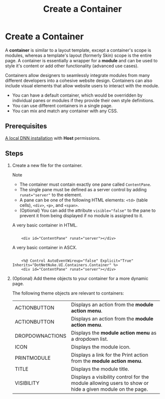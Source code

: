 ﻿---
uid: create-container
locale: en
title: Create a Container
dnnversion: 09.02.00
previous-topic: create-layout-template
next-topic: create-css
related-topics: theme-objects,about-themes,create-theme
links: ["[DNN Wiki: DotNetNuke Skins](https://www.dnnsoftware.com/wiki/dotnetnuke-skins)","[DNN Community blog: DotNetNuke Skinning 101 (Part 3) by Joe Brinkman](https://www.dnnsoftware.com/community-blog/cid/131995/dotnetnuke-skinning-101-part-3)","[DNN Professional Training: Creating HTML Skins](https://www.dnnsoftware.com/services/professional-training/training-videos-subscription/skinning-2-creating-html-skins)","[Skinning Tool / Online Reference for DNN Skins & Container Objects by 10 Pound Gorilla](https://www.10poundgorilla.com)"]
---

# Create a Container

A **container** is similar to a layout template, except a container's scope is modules, whereas a template's layout (formerly Skin) scope is the entire page. A container is essentially a wrapper for a **module** and can be used to style it's content or add other functionality (advanced use cases).

Containers allow designers to seamlessly integrate modules from many different developers into a cohesive website design. Containers can also include visual elements that allow website users to interact with the module.

*   You can have a default container, which would be overridden by individual panes or modules if they provide their own style definitions.
*   You can use different containers in a single page.
*   You can mix and match any container with any CSS.

## Prerequisites

[A local DNN installation](xref:set-up-dnn) with **Host** permissions.

## Steps

1.  Create a new file for the container.

    > [!NOTE]
    >
    > *   The container must contain exactly one pane called `ContentPane`.
    > *   The single pane must be defined as a server control by adding `runat="server"` to the element.
    > *   A pane can be one of the following HTML elements: `<td>` (table cells), `<div>`, `<p>`, and `<span>`.
    > *   (Optional) You can add the attribute `visible="false"` to the pane to prevent it from being displayed if no module is assigned to it.

    A very basic container in HTML.

    ```

        <div id="ContentPane" runat="server"></div>

    ```

    A very basic container in ASCX.

    ```

        <%@ Control AutoEventWireup="false" Explicit="True" Inherits="DotNetNuke.UI.Containers.Container" %>
        <div id="ContentPane" runat="server"></div>

    ```

2.  (Optional) Add theme objects to your container for a more dynamic page.

    The following theme objects are relevant to containers:

    <table>
     <tr>
       <td>ACTIONBUTTON</td>
       <td>Displays an action from the <strong>module action menu</strong>.</td>
     </tr>
     <tr>
       <td>ACTIONBUTTON</td>
       <td>Displays an action from the <strong>module action menu</strong>.</td>
     </tr>
     <tr>
       <td>DROPDOWNACTIONS</td>
       <td>Displays the <strong>module action menu</strong> as a dropdown list.</td>
     </tr>
     <tr>
       <td>ICON</td>
       <td>Displays the module icon.</td>
     </tr>
     <tr>
       <td>PRINTMODULE</td>
       <td>Displays a link for the Print action from the <strong>module action menu</strong>.</td>
     </tr>
     <tr>
       <td>TITLE</td>
       <td>Displays the module title.</td>
     </tr>
     <tr>
       <td>VISIBILITY</td>
       <td>Displays a visibility control for the module allowing users to show or hide a given module on the page.</td>
     </tr>
    </table>
